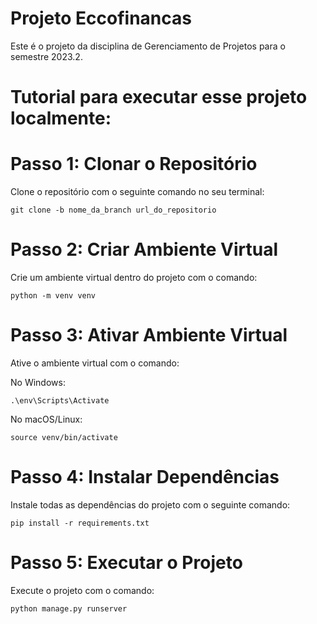 # Projeto Eccofinancas
Este é o projeto da disciplina de Gerenciamento de Projetos para o semestre 2023.2.

# Tutorial para executar esse projeto localmente:

# Passo 1: Clonar o Repositório 
Clone o repositório com o seguinte comando no seu terminal:
```
git clone -b nome_da_branch url_do_repositorio
```
# Passo 2: Criar Ambiente Virtual
Crie um ambiente virtual dentro do projeto com o comando:
```
python -m venv venv
```
# Passo 3: Ativar Ambiente Virtual
Ative o ambiente virtual com o comando:

No Windows:
```
.\env\Scripts\Activate
```
No macOS/Linux:
```
source venv/bin/activate
```
# Passo 4: Instalar Dependências
Instale todas as dependências do projeto com o seguinte comando:
```
pip install -r requirements.txt
```
# Passo 5: Executar o Projeto
Execute o projeto com o comando:
```
python manage.py runserver
```

